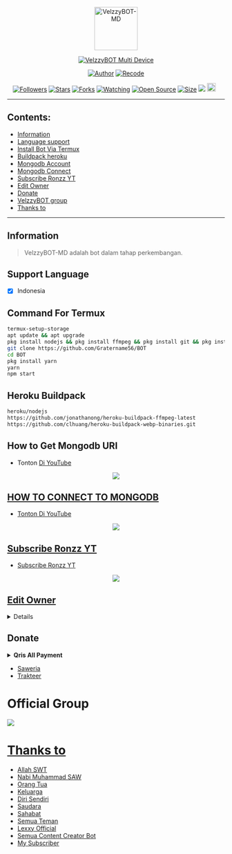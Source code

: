 <p align="center">
<img src="https://telegra.ph/file/fea7a3fb87448e9a3f36c.jpg" alt="VelzzyBOT-MD" width="100"/>


</p>
<p align="center">
<a href="#"><img title="VelzzyBOT Multi Device" src="https://img.shields.io/badge/VelzzyBOT Multi Device-green?colorA=%23ff0000&colorB=%23017e40&style=for-the-badge"></a>
</p>
<p align="center">
<a href="https://youtube.com/channel/UCLd-bhT8Dqq9PjGc6bWUVyg"><img title="Author" src="https://img.shields.io/badge/Author-Lexxy Official-red.svg?style=for-the-badge&logo=youtube"></a>
<a href="https://youtube.com/c/RonzzYT"><img title="Recode" src="https://img.shields.io/badge/Recode-Ronzz YT-red.svg?style=for-the-badge&logo=youtube"></a>
</p>
<p align="center">
<a href="https://github.com/Ronzz-Ofc/followers"><img title="Followers" src="https://img.shields.io/github/followers/Ronzz-Ofc?color=red&style=flat-square"></a>
<a href="https://github.com/Ronzz-Ofc/VelzzyBOT-MD/stargazers/"><img title="Stars" src="https://img.shields.io/github/stars/Ronzz-Ofc/VelzzyBOT-MD?color=blue&style=flat-square"></a>
<a href="https://github.com/Ronzz-Ofc/VelzzyBOT-MD/network/members"><img title="Forks" src="https://img.shields.io/github/forks/Ronzz-Ofc/VelzzyBOT-MD?color=red&style=flat-square"></a>
<a href="https://github.com/Ronzz-Ofc/VelzzyBOT-MD/watchers"><img title="Watching" src="https://img.shields.io/github/watchers/Ronzz-Ofc/VelzzyBOT-MD?label=Watchers&color=blue&style=flat-square"></a>
<a href="https://github.com/Ronzz-Ofc/VelzzyBOT-MD"><img title="Open Source" src="https://badges.frapsoft.com/os/v2/open-source.svg?v=103"></a>
<a href="https://github.com/Ronzz-Ofc/VelzzyBOT-MD/"><img title="Size" src="https://img.shields.io/github/repo-size/Ronzz-Ofc/VelzzyBOT-MD?style=flat-square&color=green"></a>
<a href="https://hits.seeyoufarm.com"><img src="https://hits.seeyoufarm.com/api/count/incr/badge.svg?url=https%3A%2F%2Fgithub.com%2FRonzz-Ofc%2FVelzzyBOT-MD&count_bg=%2379C83D&title_bg=%23555555&icon=probot.svg&icon_color=%2300FF6D&title=hits&edge_flat=false"/></a>
<a href="https://github.com/Ronzz-Ofc/VelzzyBOT-MD/graphs/commit-activity"><img height="20" src="https://img.shields.io/badge/Maintained%3F-yes-green.svg"></a>&nbsp;&nbsp;
</p>
</div>

---

## Contents:
- [Information](#information)
- [Language support](#support-language)
- [Install Bot Via Termux](#command-for-termux)
- [Buildpack heroku](#heroku-buildpack)
- [Mongodb Account](#how-to-get-mongodb-uri)
- [Mongodb Connect](#how-to-connect-to-mongodb)
- [Subscribe Ronzz YT](#subscribe-ronzz-yt)
- [Edit Owner](#edit-owner)
- [Donate](#donate)
- [VelzzyBOT group](#official-group)
- [Thanks to](#thanks-to)

---

## Information
> VelzzyBOT-MD adalah bot dalam tahap perkembangan.

## Support Language

- [x] Indonesia

## Command For Termux
```bash
termux-setup-storage
apt update && apt upgrade
pkg install nodejs && pkg install ffmpeg && pkg install git && pkg install libwep && pkg install imagemagick
git clone https://github.com/Gratername56/BOT
cd BOT
pkg install yarn
yarn
npm start
```

## Heroku Buildpack
```bash
heroku/nodejs
https://github.com/jonathanong/heroku-buildpack-ffmpeg-latest
https://github.com/clhuang/heroku-buildpack-webp-binaries.git
```

## How to Get Mongodb URI

- Tonton [Di YouTube](https://youtu.be/M8H9S3djxTg)

<p align="center">
<a href="https://youtu.be/M8H9S3djxTg"><img src="https://telegra.ph/file/682c1315ff9a43bb1a724.jpg" />
</p>

## HOW TO CONNECT TO MONGODB

- [Tonton Di YouTube](https://youtu.be/lBEExh-09D8)

<p align="center">
<a href="https://youtu.be/lBEExh-09D8"><img src="https://telegra.ph/file/4464e566d6c578e1f94cd.jpg" />
</p>

## Subscribe Ronzz YT
- [Subscribe Ronzz YT](https://telegra.ph/file/3733c78e0c48ddaa172ed.jpg)

<p align="center">
<a href="https://youtube.com/c/RonzzYT"><img src="https://telegra.ph/file/3733c78e0c48ddaa172ed.jpg" />
</p>

## Edit Owner 

<details>
    <summary> <b>Edit Owner Config.json</b></summary><br/>

```ts
{
  "contactOwner": "628817839722",
  "ownerNumber": ["628817839722@s.whatsapp.net"],
  "botName": "VelzzyBOT-MDོ",
  "ownerName": "RonzzOfcོ",
  "pathimg": "./temp/logo.jpg",
  "footer": "VelzzyBOT-MDོ © RonzzOfcོ",
  "apikey": "c34aebf5f6314445fae014b8bcc3cec9f8327d96d5b429f0e0570d152c4207bf",
  "payment": {
    "gopay": {
      "nomer": "08817839722",
      "atas_nama": "Ronzz Ofc"
    },
    "dana": {
      "nomer": "628817839722",
      "atas_nama": "Ronzz YT"
    }
  }
}
```

</details>

## Donate
<details>
<summary> <b>Qris All Payment</b></summary><br/>
<img src="https://telegra.ph/file/3c485ff201d9337be14ef.jpg" />
</details>

- [Saweria](https://saweria.co/RonzzYT)
- [Trakteer](https://trakteer.id/ronzz-yt-ka99x)

# Official Group
<a href="https://chat.whatsapp.com/Eamzpgum2MXFUch9TBx75M"><img src="https://img.shields.io/badge/VelzzyBOT-MD-25D366?style=for-the-badge&logo=whatsapp&logoColor=white" />

# Thanks to
- Allah SWT
- Nabi Muhammad SAW
- Orang Tua
- Keluarga
- Diri Sendiri
- Saudara
- Sahabat
- Semua Teman
- Lexxy Official
- Semua Content Creator Bot
- My Subscriber

